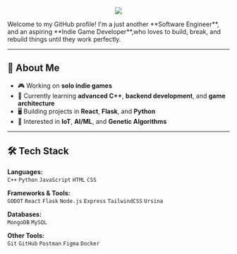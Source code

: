 <p align="center">
  <img src="https://capsule-render.vercel.app/api?text=Hey Everyone!🕹️&animation=fadeIn&type=waving&color=gradient&height=100"/>
</p>
Welcome to my GitHub profile!  
I'm a just another **Software Engineer**, and an aspiring **Indie Game Developer**,who loves to build, break, and rebuild things until they work perfectly.  

---

## 🚀 About Me  

- 🎮 Working on **solo indie games** 
- 🌱 Currently learning **advanced C++**, **backend development**, and **game architecture**  
- 🖥️ Building projects in **React**, **Flask**, and **Python**  
- 🔧 Interested in **IoT**, **AI/ML**, and **Genetic Algorithms**  

---

## 🛠️ Tech Stack  

**Languages:**  
`C++` `Python` `JavaScript` `HTML` `CSS`

**Frameworks & Tools:**  
`GODOT`  `React` `Flask` `Node.js` `Express` `TailwindCSS`  `Ursina`

**Databases:**  
`MongoDB` `MySQL` 

**Other Tools:**  
`Git` `GitHub` `Postman` `Figma` `Docker`

